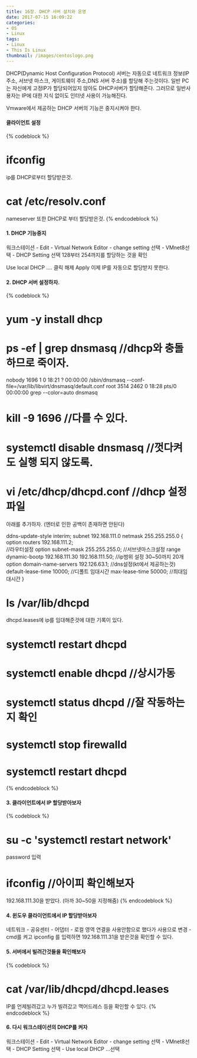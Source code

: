 ```yaml
---
title: 16장. DHCP 서버 설치와 운영
date: 2017-07-15 16:09:22
categories:
- OS
- Linux
tags:
- Linux
- This Is Linux
thumbnail: /images/centoslogo.png
---
```

DHCP(Dynamic Host Configuration Protocol) 서버는 자동으로 네트워크 정보(IP주소, 서브넷 마스크, 게이트웨이 주소,DNS 서버 주소)를 할당해 주는것이다. 일반 PC는 자신에게 고정IP가 할당되어있지 않아도 DHCP서버가 할당해준다. 그러므로 일반사용자는 IP에 대한 지식 없이도 인터넷 사용이 가능해진다.

Vmware에서 제공하는 DHCP 서버의 기능은 중지시켜야 한다.
#### 클라이언트 설정
{% codeblock %}
# ifconfig
ip를 DHCP로부터 할당받은것.
# cat /etc/resolv.conf
nameserver 또한 DHCP로 부터 할당받은것.
{% endcodeblock %}

#### 1. DHCP 기능중지
워크스테이션 - Edit - Virtual Network Editor - change setting 선택 - VMnet8선택 - DHCP Setting 선택
128부터 254까지를 할당하는 것을 확인

Use local DHCP .... 클릭 해제
Apply
이제 IP를 자동으로 할당받지 못한다.

#### 2. DHCP 서버 설정하자.
{% codeblock %}
# yum -y install dhcp
# ps -ef | grep dnsmasq   //dhcp와 충돌하므로 죽이자.
nobody    1696     1  0 18:21 ?        00:00:00 /sbin/dnsmasq --conf-file=/var/lib/libvirt/dnsmasq/default.conf
root      3514  2462  0 18:28 pts/0    00:00:00 grep --color=auto dnsmasq

# kill -9 1696    //다를 수 있다.
# systemctl disable dnsmasq //껏다켜도 실행 되지 않도록.

# vi /etc/dhcp/dhcpd.conf   //dhcp 설정파일
아래를 추가하자. (엔터로 인한 공백이 존재하면 안된다)

ddns-update-style  interim;
subnet  192.168.111.0   netmask 255.255.255.0 {
        option  routers  192.168.111.2;   
                          //라우터설정
        option  subnet-mask  255.255.255.0;
                          //서브넷마스크설정
        range   dynamic-bootp 192.168.111.30  192.168.111.50;
                          //ip범위 설정 30~50까지 20개
        option  domain-name-servers 192.126.63.1;
                          //dns설정(kt에서 제공하는것)
        default-lease-time      10000;
                          //디폴트 임대시간
        max-lease-time          50000;
                          //최대임대시간
}             

# ls /var/lib/dhcpd
dhcpd.leases에 ip를 임대해준것에 대한 기록이 있다.

# systemctl restart dhcpd
# systemctl enable dhcpd  //상시가동
# systemctl status dhcpd  //잘 작동하는지 확인

# systemctl stop firewalld

# systemctl restart dhcpd
{% endcodeblock %}


#### 3. 클라이언트에서 IP 할당받아보자
{% codeblock %}
# su -c 'systemctl restart network'
password 입력
# ifconfig    //아이피 확인해보자
192.168.111.30을 받았다. (아까 30~50을 지정해줌)
{% endcodeblock %}

#### 4. 윈도우 클라이언트에서 IP 할당받아보자
네트워크 - 공유센터 - 어댑터 - 로컬 영역 연결을 사용안함으로 했다가 사용으로 변경 - cmd를 켜고 ipconfig 를 입력하면
192.168.111.31을 받은것을 확인할 수 있다.

#### 5. 서버에서 빌려간것들을 확인해보자
{% codeblock %}
# cat /var/lib/dhcpd/dhcpd.leases
IP를 언제빌려갔고 누가 빌려갔고 맥어드레스 등을 확인할 수 있다.
{% endcodeblock %}

#### 6. 다시 워크스테이션의 DHCP를 켜자
워크스테이션 - Edit - Virtual Network Editor - change setting 선택 - VMnet8선택 - DHCP Setting 선택 - Use local DHCP ...선택
